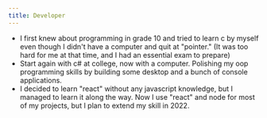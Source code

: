 ```yaml
---
title: Developer
---
```


- I first knew about programming in grade 10 and tried to learn c by myself even though I didn't have a computer and quit at "pointer." (It was too hard for me at that time, and I had an essential exam to prepare)
- Start again with c# at college, now with a computer. Polishing my oop programming skills by building some desktop and a bunch of console applications.
- I decided to learn "react" without any javascript knowledge, but I managed to learn it along the way.
Now I use "react" and node for most of my projects, but I plan to extend my skill in 2022.
